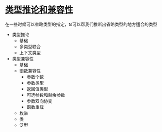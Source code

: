 # [类型推论和兼容性](../src/example/inference-compatibility.ts)
在一些时候可以省略类型的指定，ts可以帮我们推断出省略类型的地方适合的类型
- 类型推论
    - 基础
    - 多类型联合
    - 上下文类型
- 类型兼容性
    - 基础
    - 函数兼容性
        - 参数个数
        - 参数类型
        - 返回值类型
        - 可选参数和剩余参数
        - 参数双向协变
        - 函数重载
    - 枚举
    - 类
    - 泛型
